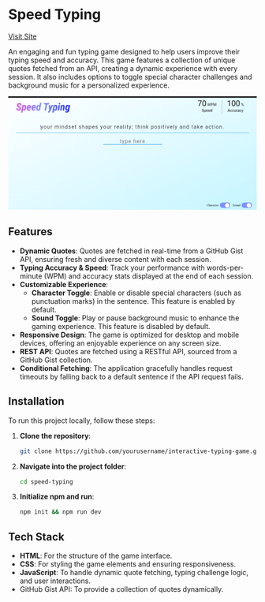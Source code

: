 # Speed Typing

[Visit Site](https://harshitrajsinha.github.io/speed-typing/)

An engaging and fun typing game designed to help users improve their typing speed and accuracy. This game features a collection of unique quotes fetched from an API, creating a dynamic experience with every session. It also includes options to toggle special character challenges and background music for a personalized experience.

![speed-typing](./public/speed-typing-image.png)

## Features

- **Dynamic Quotes**: Quotes are fetched in real-time from a GitHub Gist API, ensuring fresh and diverse content with each session.
- **Typing Accuracy & Speed**: Track your performance with words-per-minute (WPM) and accuracy stats displayed at the end of each session.
- **Customizable Experience**:
  - **Character Toggle**: Enable or disable special characters (such as punctuation marks) in the sentence. This feature is enabled by default.
  - **Sound Toggle**: Play or pause background music to enhance the gaming experience. This feature is disabled by default.
- **Responsive Design**: The game is optimized for desktop and mobile devices, offering an enjoyable experience on any screen size.
- **REST API**: Quotes are fetched using a RESTful API, sourced from a GitHub Gist collection.
- **Conditional Fetching**: The application gracefully handles request timeouts by falling back to a default sentence if the API request fails.

## Installation

To run this project locally, follow these steps:

1. **Clone the repository**:

   ```bash
   git clone https://github.com/yourusername/interactive-typing-game.git
   ```

2. **Navigate into the project folder**:
   ```bash
   cd speed-typing
   ```
3. **Initialize npm and run**:
   ```bash
   npm init && npm run dev
   ```

## Tech Stack

- **HTML**: For the structure of the game interface.
- **CSS**: For styling the game elements and ensuring responsiveness.
- **JavaScript**: To handle dynamic quote fetching, typing challenge logic, and user interactions.
- GitHub Gist API: To provide a collection of quotes dynamically.

